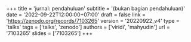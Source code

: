 +++
title = 'jurnal: pendahuluan'
subtitle = '(bukan bagian pendahuluan)'
date = '2022-09-22T12:00:00+07:00'
draft = false
link = 'https://zenodo.org/records/7103265'
version = '20220922_v4'
type = 'talks'
tags = ['talks', 'zenodo']
authors = ['viridi', 'mahyudin']
url = '7103265'
slides = ['7103265']
+++
